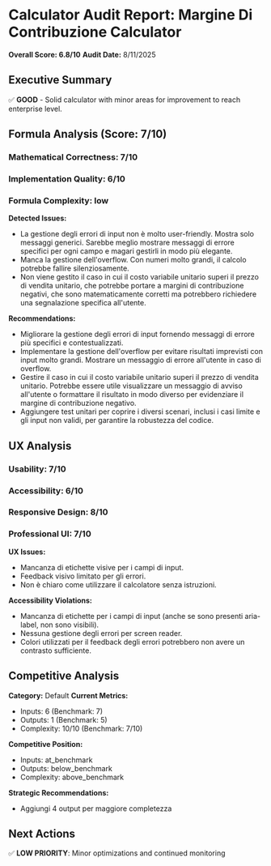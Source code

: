 # Calculator Audit Report: Margine Di Contribuzione Calculator

**Overall Score: 6.8/10**
**Audit Date:** 8/11/2025

## Executive Summary

✅ **GOOD** - Solid calculator with minor areas for improvement to reach enterprise level.

## Formula Analysis (Score: 7/10)

### Mathematical Correctness: 7/10
### Implementation Quality: 6/10
### Formula Complexity: low

**Detected Issues:**
- La gestione degli errori di input non è molto user-friendly. Mostra solo messaggi generici. Sarebbe meglio mostrare messaggi di errore specifici per ogni campo e magari gestirli in modo più elegante.
- Manca la gestione dell'overflow. Con numeri molto grandi, il calcolo potrebbe fallire silenziosamente.
- Non viene gestito il caso in cui il costo variabile unitario superi il prezzo di vendita unitario, che potrebbe portare a margini di contribuzione negativi, che sono matematicamente corretti ma potrebbero richiedere una segnalazione specifica all'utente.

**Recommendations:**
- Migliorare la gestione degli errori di input fornendo messaggi di errore più specifici e contestualizzati.
- Implementare la gestione dell'overflow per evitare risultati imprevisti con input molto grandi. Mostrare un messaggio di errore all'utente in caso di overflow.
- Gestire il caso in cui il costo variabile unitario superi il prezzo di vendita unitario. Potrebbe essere utile visualizzare un messaggio di avviso all'utente o formattare il risultato in modo diverso per evidenziare il margine di contribuzione negativo.
- Aggiungere test unitari per coprire i diversi scenari, inclusi i casi limite e gli input non validi, per garantire la robustezza del codice.

## UX Analysis

### Usability: 7/10
### Accessibility: 6/10  
### Responsive Design: 8/10
### Professional UI: 7/10

**UX Issues:**
- Mancanza di etichette visive per i campi di input.
- Feedback visivo limitato per gli errori.
- Non è chiaro come utilizzare il calcolatore senza istruzioni.

**Accessibility Violations:**
- Mancanza di etichette per i campi di input (anche se sono presenti aria-label, non sono visibili).
- Nessuna gestione degli errori per screen reader.
- Colori utilizzati per il feedback degli errori potrebbero non avere un contrasto sufficiente.

## Competitive Analysis

**Category:** Default
**Current Metrics:**
- Inputs: 6 (Benchmark: 7)
- Outputs: 1 (Benchmark: 5)
- Complexity: 10/10 (Benchmark: 7/10)

**Competitive Position:**
- Inputs: at_benchmark
- Outputs: below_benchmark  
- Complexity: above_benchmark

**Strategic Recommendations:**
- Aggiungi 4 output per maggiore completezza

## Next Actions

✅ **LOW PRIORITY**: Minor optimizations and continued monitoring

